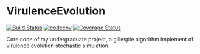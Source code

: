 # VirulenceEvolution

[![Build Status](https://travis-ci.com/wangl-cc/VirulenceEvolution.jl.svg?branch=master)](https://travis-ci.com/wangl-cc/VirulenceEvolution.jl)
[![codecov](https://codecov.io/gh/wangl-cc/VirulenceEvolution.jl/branch/master/graph/badge.svg)](https://codecov.io/gh/wangl-cc/VirulenceEvolution.jl)
[![Coverage Status](https://coveralls.io/repos/github/wangl-cc/VirulenceEvolution.jl/badge.svg?branch=master)](https://coveralls.io/github/wangl-cc/VirulenceEvolution.jl?branch=master)


Core code of my undergraduate project, a gillespie algorithm implement of virulence evolution stochastic simulation.
